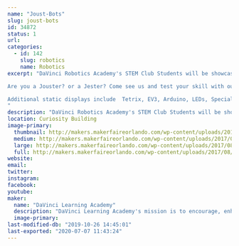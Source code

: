 ```yaml
---
name: "Joust-Bots"
slug: joust-bots
id: 34872
status: 1
url: 
categories:
  - id: 142
    slug: robotics
    name: Robotics
excerpt: "DaVinci Robotics Academy's STEM Club Students will be showcasing a wide variety of student projects including their JOUST-BOTS where Makers Faire attendees can test their  robot driving skills on our ring jousting course. 

Are you a Jouster? or a Jester? Come see us and test your skill with our Joust-Bots!

Additional static displays include  Tetrix, EV3, Arduino, LEDs, Special Effects and more.
"
description: "DaVinci Robotics Academy's STEM Club Students will be showcasing a wide variety of student projects. Tetrix, EV3, Arduino, LEDs, Special Effects and more."
location: Curiosity Building
image-primary:
  thumbnail: http://makers.makerfaireorlando.com/wp-content/uploads/2017/08/20160721_172631-150x150.jpg
  medium: http://makers.makerfaireorlando.com/wp-content/uploads/2017/08/20160721_172631.jpg
  large: http://makers.makerfaireorlando.com/wp-content/uploads/2017/08/20160721_172631.jpg
  full: http://makers.makerfaireorlando.com/wp-content/uploads/2017/08/20160721_172631.jpg
website: 
email: 
twitter: 
instagram: 
facebook: 
youtube: 
maker:
  name: "DaVinci Learning Academy"
  description: "DaVinci Learning Academy's mission is to encourage, enhance,  support and enrich each individual families academic, elective enrichment and social learning goals. Our students are engaged in a wide variety of STEM and artistic endeavors."
  image-primary: 
last-modified-db: "2019-10-26 14:45:01"
last-exported: "2020-07-07 11:43:24"
---
```

